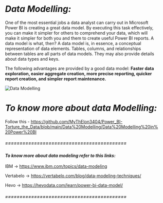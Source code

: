 # **_Data Modelling:_** 
One of the most essential jobs a data analyst can carry out in Microsoft Power BI is creating a great data model. By executing this task effectively, you can make it simpler for others to comprehend your data, which will make it simpler for both you and them to create useful Power BI reports. A data model is what, then? A data model is, in essence, a conceptual representation of data elements. Tables, columns, and relationships between tables are all parts of data models. They may also provide details about data types and keys.

The following advantages are provided by a good data model: **Faster data exploration, easier aggregate creation, more precise reporting, quicker report creation, and simpler report maintenance.**

![Data Modelling](https://learn.microsoft.com/en-us/power-bi/transform-model/media/desktop-modeling-view/modeling-view_05.png)

# _To know more about data Modelling:_ 
Follow this - https://github.com/MyThElon3404/Power_BI-Torture_the_Data/blob/main/Data%20Modelling/Data%20Modelling%20in%20Power%20BI

##### ==========================================
#### **_To know more about data modeling refer to this links:_** 
IBM -> https://www.ibm.com/topics/data-modeling

Vertabelo -> https://vertabelo.com/blog/data-modeling-techniques/

Hevo -> https://hevodata.com/learn/power-bi-data-model/
##### ==========================================
